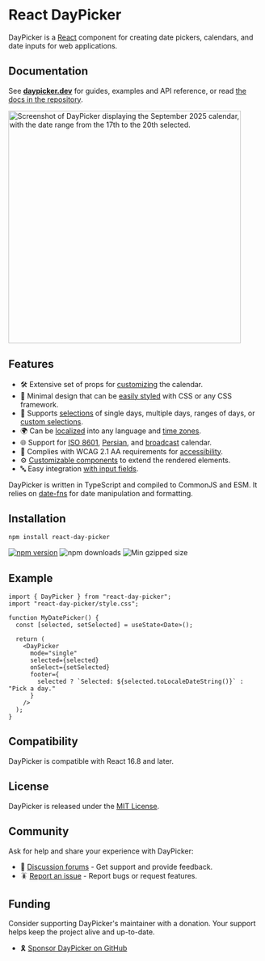 # React DayPicker

DayPicker is a [React](https://react.dev) component for creating date pickers, calendars, and date inputs for web applications.

## Documentation

See **[daypicker.dev](https://daypicker.dev)** for guides, examples and API reference, or read [the docs in the repository](website/docs/start.mdx).

<picture>
  <source media="(prefers-color-scheme: dark)" srcset="./website/static/img/screenshot-dark.png" />
  <source media="(prefers-color-scheme: light)" srcset="./website/static/img/screenshot-light.png" />
  <img width="460" src="./website/static/img/screenshot.png"  alt="Screenshot of DayPicker displaying the September 2025 calendar, with the date range from the 17th to the 20th selected." />
</picture>

## Features

- 🛠 Extensive set of props for [customizing](https://daypicker.dev/docs/customization) the calendar.
- 🎨 Minimal design that can be [easily styled](https://daypicker.dev/docs/styling) with CSS or any CSS framework.
- 📅 Supports [selections](https://daypicker.dev/docs/selection-modes) of single days, multiple days, ranges of days, or [custom selections](https://daypicker.dev/guides/custom-selections).
- 🌍 Can be [localized](https://daypicker.dev/docs/localization) into any language and [time zones](https://daypicker.dev/docs/time-zone).
- 🌐 Support for [ISO 8601](https://daypicker.dev/docs/localization#iso-week-dates), [Persian](https://daypicker.dev/docs/localization#persian-calendar), and [broadcast](https://daypicker.dev/docs/localization#broadcast-calendar) calendar.
- 🦮 Complies with WCAG 2.1 AA requirements for [accessibility](https://daypicker.dev/guides/accessibility).
- ⚙️ [Customizable components](https://daypicker.dev/guides/custom-components) to extend the rendered elements.
- 🔤 Easy integration [with input fields](https://daypicker.dev/guides/input-fields).

DayPicker is written in TypeScript and compiled to CommonJS and ESM. It relies on [date-fns](https://date-fns.org) for date manipulation and formatting.

## Installation

```bash
npm install react-day-picker
```

<a href="https://www.npmjs.com/package/react-day-picker"><img src="https://img.shields.io/npm/v/react-day-picker" alt="npm version"/></a>
<img src="https://img.shields.io/npm/dm/react-day-picker.svg" alt="npm downloads"/> <img src="https://img.shields.io/bundlephobia/minzip/react-day-picker" alt="Min gzipped size"/>

## Example

```tsx
import { DayPicker } from "react-day-picker";
import "react-day-picker/style.css";

function MyDatePicker() {
  const [selected, setSelected] = useState<Date>();

  return (
    <DayPicker
      mode="single"
      selected={selected}
      onSelect={setSelected}
      footer={
        selected ? `Selected: ${selected.toLocaleDateString()}` : "Pick a day."
      }
    />
  );
}
```

## Compatibility

DayPicker is compatible with React 16.8 and later.

## License

DayPicker is released under the [MIT License](https://daypicker.dev/license).

## Community

Ask for help and share your experience with DayPicker:

- 💬 [Discussion forums](https://github.com/gpbl/react-day-picker/discussions) - Get support and provide feedback.
- 🪳 [Report an issue](https://github.com/gpbl/react-day-picker/issues/new/choose) - Report bugs or request features.

## Funding

Consider supporting DayPicker's maintainer with a donation. Your support helps keep the project alive and up-to-date.

- 🎗️ [Sponsor DayPicker on GitHub](https://github.com/sponsors/gpbl)
